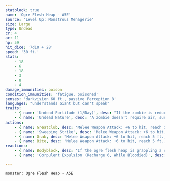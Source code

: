 ```yaml
---
statblock: true
name: 'Ogre Flesh Heap - A5E'
source: 'Level Up: Monstrous Menagerie'
size: Large
type: Undead
cr: 4
ac: 11
hp: 59
hit_dice: '7d10 + 28'
speed: '30 ft.'
stats:
    - 18
    - 6
    - 18
    - 3
    - 8
    - 4
damage_immunities: poison
condition_immunities: 'fatigue, poisoned'
senses: 'darkvision 60 ft., passive Perception 8'
languages: "understands Giant but can't speak"
traits:
    - { name: 'Undead Fortitude (1/Day)', desc: "If the zombie is reduced to 0 hit points by damage that isn't radiant or from a critical hit, it's instead reduced to 1 hit point, falls prone, and is stunned until the end of its next turn, appearing to be dead." }
    - { name: 'Undead Nature', desc: "A zombie doesn't require air, sustenance, or sleep." }
actions:
    - { name: Greatclub, desc: 'Melee Weapon Attack: +6 to hit, reach 5 ft., one target. Hit: 13 (2d8 + 4) bludgeoning damage, and if the target is a Medium or smaller creature, it makes a DC 14 Strength saving throw, falling prone on a failure.' }
    - { name: 'Sweeping Strike', desc: 'Melee Weapon Attack: +6 to hit, reach 5 ft., all creatures within 5 feet. Hit: 8 (1d8 + 4) bludgeoning damage, and if the target is a Medium or smaller creature, it makes a DC 14 Strength saving throw. On a failure, it is pushed 10 feet away from the ogre.' }
    - { name: Grab, desc: "Melee Weapon Attack: +6 to hit, reach 5 ft., one target. Hit: 11 (2d6 + 4) bludgeoning damage, and the target is grappled if it's Medium or smaller (escape DC 14), and until the grapple ends, the zombie can't grab another target." }
    - { name: Bite, desc: 'Melee Weapon Attack: +6 to hit, reach 5 ft., one target grappled by a zombie. Hit: 15 (2d10 + 4) piercing damage, and the zombie regains hit points equal to the damage dealt' }
reactions:
    - { name: Bodyblock, desc: 'If the ogre flesh heap is grappling a creature when it is hit with a weapon attack by a creature it can see, it uses the creature as a shield, adding 2 to its AC against the attack. If this causes the attack to miss, the attack hits the grappled creature instead.' }
    - { name: 'Corpulent Expulsion (Recharge 6, While Bloodied)', desc: "When it takes damage, the ogre flesh heap's belly splits and releases a torrent of caustic gore in a 30-foot cone. Creatures in this area make a DC 14 Dexterity saving throw, taking 14 (4d6) acid damage on a failure and half damage on a success. The flesh heap then takes 10 (3d6) acid damage." }

---
```

```statblock
monster: Ogre Flesh Heap - A5E
```
